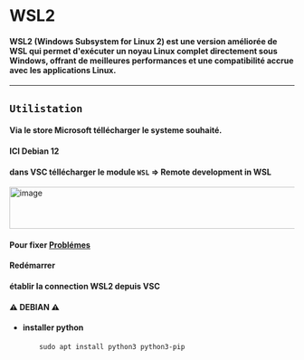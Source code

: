 # WSL2

#### **WSL2** (Windows Subsystem for Linux 2) est une version améliorée de WSL qui permet d'exécuter un noyau Linux complet directement sous Windows, offrant de meilleures performances et une compatibilité accrue avec les applications Linux.


---

## `Utilistation`

#### Via le store Microsoft téllécharger le systeme souhaité.
#### ICI Debian 12
#### dans VSC téllécharger le module `WSL` => Remote development in WSL  

<img width="776" height="74" alt="image" src="https://github.com/user-attachments/assets/c63133aa-128c-4ed4-87fc-23136f04da59" />

#### Pour fixer [Problémes](https://code.visualstudio.com/docs/remote/troubleshooting#_wsl-tips) 
#### Redémarrer

#### établir la connection WSL2  depuis VSC
#### ⚠️ DEBIAN ⚠️
* ####  installer python
          sudo apt install python3 python3-pip
